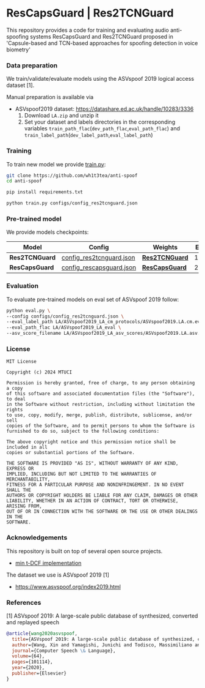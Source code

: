# ResCapsGuard | Res2TCNGuard

This repository provides a code for training and evaluating audio anti-spoofing systems ResCapsGuard and Res2TCNGuard proposed in 'Capsule-based and TCN-based approaches for spoofing detection in voice biometry'



### Data preparation
We train/validate/evaluate models using the ASVspoof 2019 logical access dataset [1].

Manual preparation is available via 
- ASVspoof2019 dataset: https://datashare.ed.ac.uk/handle/10283/3336
  1. Download `LA.zip` and unzip it
  2. Set your dataset and labels directories in the corresponding variables `train_path_flac`(`dev_path_flac`,`eval_path_flac`) and `train_label_path`(`dev_label_path`,`eval_label_path`)

### Training 
To train new model we provide [train.py](https://github.com/wh1t3tea/anti-spoof/blob/main/train.py):
```bash
git clone https://github.com/wh1t3tea/anti-spoof
cd anti-spoof

pip install requirements.txt

python train.py configs/config_res2tcnguard.json
```

### Pre-trained model

We provide models checkpoints:

| Model            | Config                                                                                                        | Weights                                                                                     |EER | t-DCF|
|------------------|---------------------------------------------------------------------------------------------------------------|---------------------------------------------------------------------------------------------|--- |--|
| __Res2TCNGuard__ | [config_res2tcnguard.json](https://github.com/wh1t3tea/anti-spoof/blob/main/configs/config_res2tcnguard.json) | [__Res2TCNGuard__](https://github.com/wh1t3tea/anti-spoof/blob/main/weights/best_1.495.pth) |1.49|0.0451|
| __ResCapsGuard__ | [config_rescapsguard.json](https://github.com/wh1t3tea/anti-spoof/blob/main/configs/config_rescapsguard.json) | [__ResCapsGuard__](https://github.com/wh1t3tea/anti-spoof/blob/main/weights/new_capsules_changed_sinc_layer.pth) |2.25|0.0744|

### Evaluation
To evaluate pre-trained models on eval set of ASVspoof 2019 follow:

```bash
python eval.py \ 
--config configs/config_res2tcnguard.json \
--eval_label_path LA/ASVspoof2019_LA_cm_protocols/ASVspoof2019.LA.cm.eval.trl.txt \
--eval_path_flac LA/ASVspoof2019_LA_eval \
--asv_score_filename LA/ASVspoof2019_LA_asv_scores/ASVspoof2019.LA.asv.eval.gi.trl.scores.txt
```

### License
```
MIT License

Copyright (c) 2024 MTUCI 

Permission is hereby granted, free of charge, to any person obtaining a copy
of this software and associated documentation files (the "Software"), to deal
in the Software without restriction, including without limitation the rights
to use, copy, modify, merge, publish, distribute, sublicense, and/or sell
copies of the Software, and to permit persons to whom the Software is
furnished to do so, subject to the following conditions:

The above copyright notice and this permission notice shall be included in all
copies or substantial portions of the Software.

THE SOFTWARE IS PROVIDED "AS IS", WITHOUT WARRANTY OF ANY KIND, EXPRESS OR
IMPLIED, INCLUDING BUT NOT LIMITED TO THE WARRANTIES OF MERCHANTABILITY,
FITNESS FOR A PARTICULAR PURPOSE AND NONINFRINGEMENT. IN NO EVENT SHALL THE
AUTHORS OR COPYRIGHT HOLDERS BE LIABLE FOR ANY CLAIM, DAMAGES OR OTHER
LIABILITY, WHETHER IN AN ACTION OF CONTRACT, TORT OR OTHERWISE, ARISING FROM,
OUT OF OR IN CONNECTION WITH THE SOFTWARE OR THE USE OR OTHER DEALINGS IN THE
SOFTWARE.
```

### Acknowledgements
This repository is built on top of several open source projects. 
- [min t-DCF implementation](https://www.asvspoof.org/resources/tDCF_python_v2.zip)

The dataset we use is ASVspoof 2019 [1]
- https://www.asvspoof.org/index2019.html

### References
[1] ASVspoof 2019: A large-scale public database of synthesized, converted and replayed speech
```bibtex
@article{wang2020asvspoof,
  title={ASVspoof 2019: A large-scale public database of synthesized, converted and replayed speech},
  author={Wang, Xin and Yamagishi, Junichi and Todisco, Massimiliano and Delgado, H{\'e}ctor and Nautsch, Andreas and Evans, Nicholas and Sahidullah, Md and Vestman, Ville and Kinnunen, Tomi and Lee, Kong Aik and others},
  journal={Computer Speech \& Language},
  volume={64},
  pages={101114},
  year={2020},
  publisher={Elsevier}
}
```